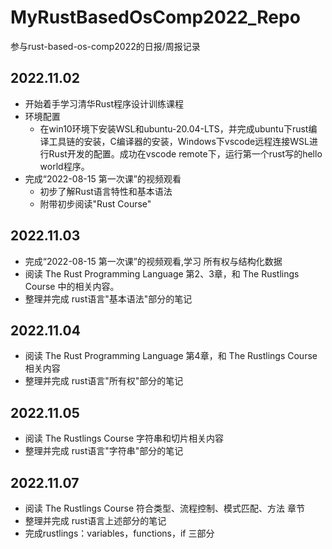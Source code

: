 # MyRustBasedOsComp2022_Repo
参与rust-based-os-comp2022的日报/周报记录

## 2022.11.02

* 开始着手学习清华Rust程序设计训练课程
* 环境配置
  * 在win10环境下安装WSL和ubuntu-20.04-LTS，并完成ubuntu下rust编译工具链的安装，C编译器的安装，Windows下vscode远程连接WSL进行Rust开发的配置。成功在vscode remote下，运行第一个rust写的hello world程序。
* 完成“2022-08-15 第一次课”的视频观看
  * 初步了解Rust语言特性和基本语法
  * 附带初步阅读"Rust Course"

## 2022.11.03

* 完成“2022-08-15 第一次课”的视频观看,学习 所有权与结构化数据
* 阅读 The Rust Programming Language 第2、3章，和 The Rustlings Course 中的相关内容。
* 整理并完成 rust语言"基本语法"部分的笔记

## 2022.11.04

* 阅读 The Rust Programming Language 第4章，和 The Rustlings Course相关内容
* 整理并完成 rust语言"所有权"部分的笔记

## 2022.11.05

* 阅读 The Rustlings Course 字符串和切片相关内容
* 整理并完成 rust语言"字符串"部分的笔记

## 2022.11.07

* 阅读  The Rustlings Course 符合类型、流程控制、模式匹配、方法 章节
* 整理并完成 rust语言上述部分的笔记
* 完成rustlings：variables，functions，if  三部分
